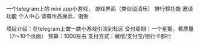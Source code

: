 一个telegram上的 mini app小游戏，
游戏界面（类似消消乐）
排行榜功能
邀请功能
个人中心
请有作品展示，谢谢

项目介绍：在telegram上做一款小游戏引流到社区
交付周期：一个星期，看质量（7～10个页面）
预算：1000左右
支付方式：微信/支付宝/银行卡都行